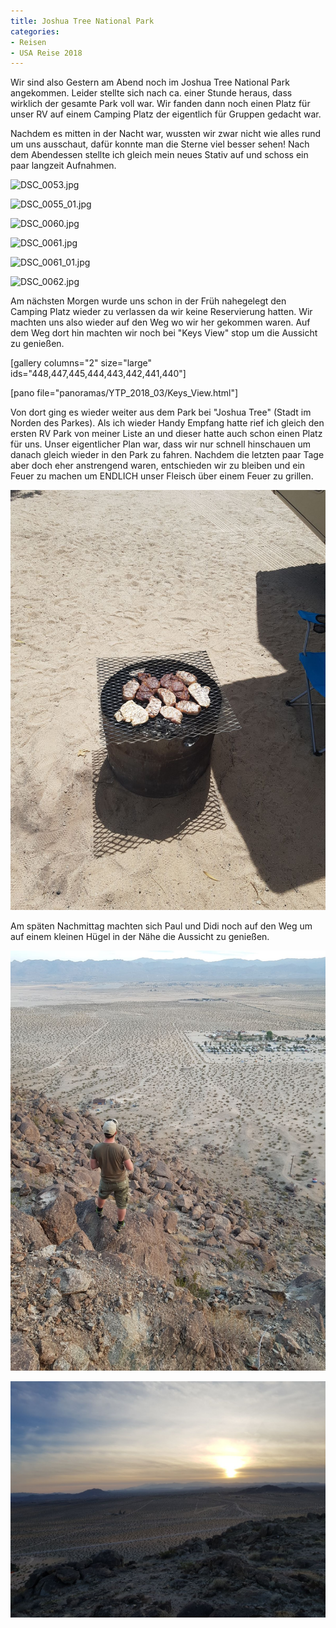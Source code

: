 ```yaml
---
title: Joshua Tree National Park
categories:
- Reisen
- USA Reise 2018
---
```


Wir sind also Gestern am Abend noch im Joshua Tree National Park angekommen. Leider stellte sich nach ca. einer Stunde heraus, dass wirklich der gesamte Park voll war. Wir fanden dann noch einen Platz für unser RV auf einem Camping Platz der eigentlich für Gruppen gedacht war.

Nachdem es mitten in der Nacht war, wussten wir zwar nicht wie alles rund um uns ausschaut, dafür konnte man die Sterne viel besser sehen! Nach dem Abendessen stellte ich gleich mein neues Stativ auf und schoss ein paar langzeit Aufnahmen.

![DSC_0053.jpg](/assets/images/DSC_0053.jpg)

![DSC_0055_01.jpg](/assets/images/DSC_0055_01.jpg)

![DSC_0060.jpg](/assets/images/DSC_0060.jpg)

![DSC_0061.jpg](/assets/images/DSC_0061.jpg)

![DSC_0061_01.jpg](/assets/images/DSC_0061_01.jpg)

![DSC_0062.jpg](/assets/images/DSC_0062.jpg)

Am nächsten Morgen wurde uns schon in der Früh nahegelegt den Camping Platz wieder zu verlassen da wir keine Reservierung hatten. Wir machten uns also wieder auf den Weg wo wir her gekommen waren. Auf dem Weg dort hin machten wir noch bei "Keys View" stop um die Aussicht zu genießen.

[gallery columns="2" size="large" ids="448,447,445,444,443,442,441,440"]

[pano file="panoramas/YTP_2018_03/Keys_View.html"]

Von dort ging es wieder weiter aus dem Park bei "Joshua Tree" (Stadt im Norden des Parkes). Als ich wieder Handy Empfang hatte rief ich gleich den ersten RV Park von meiner Liste an und dieser hatte auch schon einen Platz für uns. Unser eigentlicher Plan war, dass wir nur schnell hinschauen um danach gleich wieder in den Park zu fahren. Nachdem die letzten paar Tage aber doch eher anstrengend waren, entschieden wir zu bleiben und ein Feuer zu machen um ENDLICH unser Fleisch über einem Feuer zu grillen.

![IMG-20180405-WA0012.jpg](/assets/images/IMG-20180405-WA0012.jpg)

Am späten Nachmittag machten sich Paul und Didi noch auf den Weg um auf einem kleinen Hügel in der Nähe die Aussicht zu genießen.

![IMG-20180405-WA0011.jpg](/assets/images/IMG-20180405-WA0011.jpg)

![IMG-20180405-WA0014.jpg](/assets/images/IMG-20180405-WA0014.jpg)
